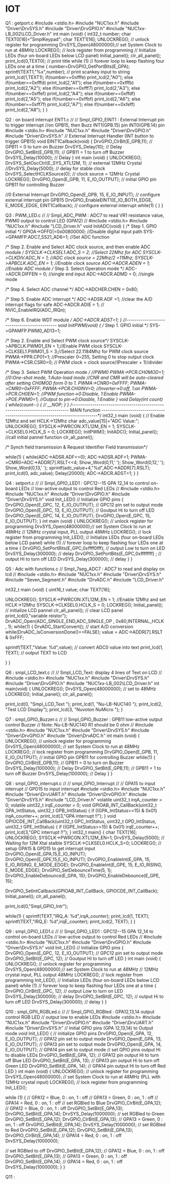 # IOT
Q1 :
getport.c
#include <stdio.h>
#include "NUC1xx.h"
#include "Driver\DrvSYS.h"
#include "Driver\DrvGPIO.h"
#include "NUC1xx-LB_002\LCD_Driver.h"
int main (void)
{
    int32_t number;
    char TEXT0[16]="SmplKeypad";
    char TEXT1[16];
     UNLOCKREG(); // unlock register for programming
     DrvSYS_Open(48000000);// set System Clock to run at 48MHz 
     LOCKREG(); // lock register from 
    programming
     // Initialize LEDs (four on-board LEDs below LCD panel) 
    Initial_panel(); 
     clr_all_panel(); 
     print_lcd(0,TEXT0); // print title 
     while (1) // forever loop to keep 
    flashing four LEDs one at a time
     {
    number=DrvGPIO_GetPortBits(E_GPA); 
     sprintf(TEXT1,"%x",number); // print scankey input to string 
     print_lcd(1,TEXT1); 
    if(number==0xfffe)
    print_lcd(2,"A0"); 
    else if(number==0xfffd)
     print_lcd(2,"A1");
    else if(number==0xfffb)
     print_lcd(2,"A2");
    else if(number==0xfff7)
     print_lcd(2,"A3");
    else if(number==0xffef)
     print_lcd(2,"A4");
    else if(number==0xffdf)
     print_lcd(2,"A5");
    else if(number==0xffbf)
     print_lcd(2,"A6");
    else if(number==0xff7f)
     print_lcd(2,"A7");
    else if(number==0xfeff)
     print_lcd(2,"A8");
 }
 }
 
 Q2 :
 on board interrupt ENT1.c
//
// Smpl_GPIO_EINT1 : External Interrupt pin to trigger interrupt //on GPB15, 
then Buzz INT1(GPB.15) pin INT0(GPB.14) pin
#include <stdio.h>
#include "NUC1xx.h"
#include "Driver\DrvGPIO.h"
#include "Driver\DrvSYS.h"
// External Interrupt Handler (INT button to trigger GPB15)
void EINT1Callback(void) 
{
 DrvGPIO_ClrBit(E_GPB,11); // GPB11 = 0 to turn on Buzzer
 DrvSYS_Delay(10); // Delay 
 DrvGPIO_SetBit(E_GPB,11); // GPB11 = 1 to turn off Buzzer 
 DrvSYS_Delay(10000); // Delay 
}
int main (void)
{
 UNLOCKREG();
 DrvSYS_SetOscCtrl(E_SYS_XTL12M, 1); // external 12MHz Crystal
 //DrvSYS_Delay(5000); // delay for stable clock
 DrvSYS_SelectHCLKSource(0); // clock source = 12MHz Crystal
 LOCKREG();
 DrvGPIO_Open(E_GPB, 11, E_IO_OUTPUT); // initial GPIO pin GPB11 for 
controlling Buzzer
 
//0 External Interrupt 
 DrvGPIO_Open(E_GPB, 15, E_IO_INPUT); // configure 
external interrupt pin GPB15
 DrvGPIO_EnableEINT1(E_IO_BOTH_EDGE, E_MODE_EDGE, EINT1Callback); // configure 
external interrupt
 while(1)
 {
 }
}

Q3 :
PWM_LED.c
//
// Smpl_ADC_PWM : ADC7 to read VR1 resistance value, PWM0 output to control LED 
(GPA12)
//
#include <stdio.h> 
#include "NUC1xx.h"
#include "LCD_Driver.h"
void InitADC(void)
{
 /* Step 1. GPIO initial */ 
 GPIOA->OFFD|=0x00800000; //Disable digital input path
 SYS->GPAMFP.ADC7_SS21_AD6=1; //Set ADC function 
 
 /* Step 2. Enable and Select ADC clock source, and then enable ADC 
module */ 
 SYSCLK->CLKSEL1.ADC_S = 2; //Select 22Mhz for ADC
 SYSCLK->CLKDIV.ADC_N = 1; //ADC clock source = 22Mhz/2 =11Mhz;
 SYSCLK->APBCLK.ADC_EN = 1; //Enable clock source
 ADC->ADCR.ADEN = 1; //Enable ADC module
 /* Step 3. Select Operation mode */
 ADC->ADCR.DIFFEN = 0; //single end input
 ADC->ADCR.ADMD = 0; //single mode
 
 /* Step 4. Select ADC channel */
 ADC->ADCHER.CHEN = 0x80;
 
 /* Step 5. Enable ADC interrupt */
 ADC->ADSR.ADF =1; //clear the A/D interrupt flags for safe
 ADC->ADCR.ADIE = 1;
// NVIC_EnableIRQ(ADC_IRQn);
 
 /* Step 6. Enable WDT module */
 ADC->ADCR.ADST=1;
}
//--------------------------------------------
void InitPWM(void)
{
 /* Step 1. GPIO initial */ 
 SYS->GPAMFP.PWM0_AD13=1;
 
 /* Step 2. Enable and Select PWM clock source*/ 
 SYSCLK->APBCLK.PWM01_EN = 1;//Enable PWM clock
 SYSCLK->CLKSEL1.PWM01_S = 3;//Select 22.1184Mhz for PWM clock source
 PWMA->PPR.CP01=1; //Prescaler 0~255, Setting 0 to 
stop output clock
 PWMA->CSR.CSR0=0; // PWM clock = clock 
source/(Prescaler + 1)/divider
 
 /* Step 3. Select PWM Operation mode */
 //PWM0
 PWMA->PCR.CH0MOD=1; //0:One-shot mode, 1:Auto-load 
mode
 //CNR and CMR 
will be auto-cleared after setting CH0MOD form 0 to 1.
 PWMA->CNR0=0xFFFF;
 PWMA->CMR0=0xFFFF;
 PWMA->PCR.CH0INV=0; //Inverter->0:off, 1:on
 PWMA->PCR.CH0EN=1; //PWM function->0:Disable, 
1:Enable
 PWMA->POE.PWM0=1; //Output to pin->0:Diasble, 
1:Enable
}
void Delay(int count)
{
 while(count--)
 {
//  __NOP;
 }
}
/*----------------------------------------------------------------------------
 MAIN function
 ----------------------------------------------------------------------------*/
int32_t main (void)
{
 // Enable 12Mhz and set HCLK->12Mhz
 char adc_value[15]="ADC Value:"; 
 UNLOCKREG();
 SYSCLK->PWRCON.XTL12M_EN = 1;
 SYSCLK->CLKSEL0.HCLK_S = 0;
 LOCKREG();
 InitPWM();
 InitADC();
 Initial_panel(); //call initial pannel function
 clr_all_panel();
 
 /* Synch field transmission & Request Identifier Field transmission*/
 
 while(1)
 {
 while(ADC->ADSR.ADF==0);
 ADC->ADSR.ADF=1;
 PWMA->CMR0=ADC->ADDR[7].RSLT<<4;
 Show_Word(0,11,' ');
 Show_Word(0,12,' ');
 Show_Word(0,13,' ');
 sprintf(adc_value+4,"%d",ADC->ADDR[7].RSLT);
 print_lcd(0, adc_value);
 Delay(20000);
 ADC->ADCR.ADST=1;
 }
}

Q4 :
setport.c
// 
// Smpl_GPIO_LED1 : GPC12--15 GPA 12_14 to control on-board LEDs
// low-active output to control Red LEDs
//
#include <stdio.h>
#include "NUC1xx.h"
#include "Driver\DrvGPIO.h"
#include "Driver\DrvSYS.h"
void Init_LED() // Initialize GPIO pins
{
 DrvGPIO_Open(E_GPC, 12, E_IO_OUTPUT); // GPC12 pin set to output mode
 DrvGPIO_Open(E_GPC, 13, E_IO_OUTPUT); // Goutput Hi to turn 
off LED
 DrvGPIO_Open(E_GPC, 14, E_IO_OUTPUT);
 DrvGPIO_Open(E_GPC, 15, E_IO_OUTPUT);
}
int main (void)
{
 UNLOCKREG(); // unlock register for programming
 DrvSYS_Open(48000000);// set System Clock to run at 48MHz 
 // 12MHz crystal input, PLL output 48MHz
 LOCKREG(); // lock register from 
programming
 Init_LED(); // Initialize LEDs (four on-board LEDs below LCD panel)
 while (1) // forever loop to keep 
flashing four LEDs one at a time
 {
 DrvGPIO_SetPortBits(E_GPC,0xffff0fff); // output Low to turn on LED
 DrvSYS_Delay(300000); // delay 
DrvGPIO_SetPortBits(E_GPC,0xffffffff) ; // output Hi to turn off LED
 DrvSYS_Delay(300000); // delay
 }
}

Q5 :
Adc with functions.c
// Smpl_7seg_ADC7 : ADC7 to read and display on lcd
//
#include <stdio.h> 
#include "NUC1xx.h"
#include "Driver\DrvSYS.h"
#include "Seven_Segment.h"
#include "DrvADC.h"
#include "LCD_Driver.h"
 
 int32_t main (void)
{ uint16_t value; 
 char TEXT[16]; 
 
 UNLOCKREG();
 SYSCLK->PWRCON.XTL12M_EN = 1; //Enable 12Mhz and set HCLK->12Mhz
 SYSCLK->CLKSEL0.HCLK_S = 0;
 LOCKREG();
 Initial_panel(); // initialize LCD pannel
 clr_all_panel(); // clear LCD panel 
 print_lcd(0,"variable reistor");
 DrvADC_Open(ADC_SINGLE_END,ADC_SINGLE_OP , 0x80,INTERNAL_HCLK , 1); 
 while(1)
 {
 DrvADC_StartConvert(); // start A/D conversion
 while(DrvADC_IsConversionDone()==FALSE);
 value = ADC->ADDR[7].RSLT & 0xFFF; 
 
 sprintf(TEXT,"Value: %d",value); // convert ADC0 value into text
 print_lcd(1, TEXT); // output TEXT to LCD
 
 }
} 

Q6 :
smpl_LCD_text.c
//
// Smpl_LCD_Text: display 4 lines of Text on LCD
//
#include <stdio.h>
#include "NUC1xx.h"
#include "Driver\DrvSYS.h"
#include "Driver\DrvGPIO.h"
#include "NUC1xx-LB_002\LCD_Driver.h"
int main(void)
{
 UNLOCKREG();
 DrvSYS_Open(48000000); // set to 48MHz
 LOCKREG(); 
 Initial_panel(); 
 clr_all_panel();
 
 print_lcd(0, "Smpl_LCD_Text "); 
 print_lcd(1, "Nu-LB-NUC140 ");
 print_lcd(2, "Test LCD Display");
 print_lcd(3, "Nuvoton NuMicro "); 
}

Q7 :
smpl_GPIO_Buzzer.c
//
// Smpl_GPIO_Buzzer : GPB11 low-active output control Buzzer
// Note: Nu-LB-NUC140 R1 should be 0 ohm
//
#include <stdio.h>
#include "NUC1xx.h"
#include "Driver\DrvSYS.h"
#include "Driver\DrvGPIO.h"
#include "Driver\DrvADC.h"
int main (void)
{ 
 UNLOCKREG(); // unlock register for programming
 DrvSYS_Open(48000000); // set System Clock to run at 48MHz
 LOCKREG(); // lock register from 
programming
 DrvGPIO_Open(E_GPB, 11, E_IO_OUTPUT); // initial GPIO pin GPB11 for 
controlling Buzzer
 while(1) {
 DrvGPIO_ClrBit(E_GPB,11); // GPB11 = 0 to turn on Buzzer
 DrvSYS_Delay(100000); // Delay 
 DrvGPIO_SetBit(E_GPB,11); // GPB11 = 1 to turn off Buzzer 
 DrvSYS_Delay(100000); // Delay 
 }
}

Q8 :
smpl_GPIO_interrupt.c
//
// smpl_GPIO_Interrupt
//
// GPA15 to input interrupt
// GPD15 to input interrupt
#include <stdio.h>
#include "NUC1xx.h"
#include "Driver\DrvUART.h"
#include "Driver\DrvGPIO.h"
#include "Driver\DrvSYS.h"
#include "LCD_Driver.h"
volatile uint32_t irqA_counter = 0;
volatile uint32_t irqE_counter = 0;
void GPIOAB_INT_CallBack(uint32_t GPA_IntStatus, uint32_t GPB_IntStatus)
{
 if ((GPA_IntStatus>>15) & 0x01) irqA_counter++;
 print_lcd(3,"GPA interrupt !!");
}
void GPIOCDE_INT_CallBack(uint32_t GPC_IntStatus, uint32_t GPD_IntStatus, 
uint32_t GPE_IntStatus)
{ 
 if ((GPE_IntStatus>>15) & 0x01) irqE_counter++;
 print_lcd(3,"GPC interrupt !!");
}
int32_t main()
{
 char TEXT[16];
 UNLOCKREG();
 SYSCLK->PWRCON.XTL12M_EN=1;
 DrvSYS_Delay(5000); // Waiting for 
12M Xtal stalble
 SYSCLK->CLKSEL0.HCLK_S=0;
 LOCKREG();
 // setup GPA15 & GPD15 to get interrupt input
 DrvGPIO_Open(E_GPA,15,E_IO_INPUT);
 DrvGPIO_Open(E_GPE,15,E_IO_INPUT);
 DrvGPIO_EnableInt(E_GPA, 15, E_IO_RISING, E_MODE_EDGE);
 DrvGPIO_EnableInt(E_GPE, 15, E_IO_RISING, E_MODE_EDGE);
 DrvGPIO_SetDebounceTime(5, 1);
 DrvGPIO_EnableDebounce(E_GPA, 15);
 DrvGPIO_EnableDebounce(E_GPE, 15); 
 
 DrvGPIO_SetIntCallback(GPIOAB_INT_CallBack, GPIOCDE_INT_CallBack);
 Initial_panel();
 clr_all_panel();
 
 print_lcd(0,"Smpl_GPIO_Intr");
 
 while(1)
 {
 sprintf(TEXT,"IRQ_A: %d",irqA_counter);
 print_lcd(1, TEXT);
 sprintf(TEXT,"IRQ_E: %d",irqE_counter);
 print_lcd(2, TEXT);
 }
}

Q9 :
smpl_GPIO_LED1.c
// 
// Smpl_GPIO_LED1 : GPC12--15 GPA 12_14 to control on-board LEDs
// low-active output to control Red LEDs
//
#include <stdio.h>
#include "NUC1xx.h"
#include "Driver\DrvGPIO.h"
#include "Driver\DrvSYS.h"
void Init_LED() // Initialize GPIO pins
{
 DrvGPIO_Open(E_GPC, 12, E_IO_OUTPUT); // GPC12 pin set to output mode
 DrvGPIO_SetBit(E_GPC, 12); // Goutput Hi to turn off LED
}
int main (void)
{
 UNLOCKREG(); // unlock register for programming
 DrvSYS_Open(48000000);// set System Clock to run at 48MHz 
 // 12MHz crystal input, PLL output 48MHz
 LOCKREG(); // lock register from 
programming
 Init_LED(); // Initialize LEDs (four on-board LEDs below LCD panel)
 while (1) // forever loop to keep 
flashing four LEDs one at a time
 {
 DrvGPIO_ClrBit(E_GPC, 12); // output Low to turn on LED
 DrvSYS_Delay(300000); // delay 
 DrvGPIO_SetBit(E_GPC, 12); // output Hi to turn off LED
 DrvSYS_Delay(300000); // delay
 }
}

Q10 :
smpl_GPII_RGBLed.c
//
// Smpl_GPIO_RGBled : GPA12,13,14 output control RGB LED
// output low to enable LEDs
#include <stdio.h>
#include "NUC1xx.h"
#include "Driver\DrvGPIO.h"
#include "Driver\DrvUART.h"
#include "Driver\DrvSYS.h"
// Initial GPIO pins (GPA 12,13,14) to Output mode 
void Init_LED()
{
 // initialize GPIO pins
 DrvGPIO_Open(E_GPA, 12, E_IO_OUTPUT); // GPA12 pin set to output mode
 DrvGPIO_Open(E_GPA, 13, E_IO_OUTPUT); // GPA13 pin set to output mode
 DrvGPIO_Open(E_GPA, 14, E_IO_OUTPUT); // GPA14 pin set to output mode
 // set GPIO pins output Hi to disable LEDs
 DrvGPIO_SetBit(E_GPA, 12); // GPA12 pin output Hi to turn off Blue LED
 DrvGPIO_SetBit(E_GPA, 13); // GPA13 pin output Hi to turn off Green LED
 DrvGPIO_SetBit(E_GPA, 14); // GPA14 pin output Hi to turn off Red LED
} 
int main (void)
{
 UNLOCKREG(); // unlock register for programming
 DrvSYS_Open(48000000); // set System Clock to run at 48MHz (PLL with 
12MHz crystal input)
 LOCKREG(); // lock register from 
programming
 Init_LED();
 
 while (1)
 { 
 // GPA12 = Blue, 0 : on, 1 : off
 // GPA13 = Green, 0 : on, 1 : off
 // GPA14 = Red, 0 : on, 1 : off
 // set RGBled to Blue
 DrvGPIO_ClrBit(E_GPA,12); // GPA12 = Blue, 0 : on, 1 : off
 DrvGPIO_SetBit(E_GPA,13); 
 DrvGPIO_SetBit(E_GPA,14); 
 DrvSYS_Delay(1000000); 
 // set RGBled to Green
 DrvGPIO_SetBit(E_GPA,12); 
 DrvGPIO_ClrBit(E_GPA,13); // GPA13 = Green, 0 : on, 1 : off
 DrvGPIO_SetBit(E_GPA,14); 
 DrvSYS_Delay(1000000); 
 // set RGBled to Red
 DrvGPIO_SetBit(E_GPA,12); 
 DrvGPIO_SetBit(E_GPA,13); 
 DrvGPIO_ClrBit(E_GPA,14); // GPA14 = Red, 0 : on, 1 : off
 DrvSYS_Delay(1000000); 
 
 // set RGBled to off 
 DrvGPIO_SetBit(E_GPA,12); // GPA12 = Blue, 0 : on, 1 : off
 DrvGPIO_SetBit(E_GPA,13); // GPA13 = Green, 0 : on, 1 : off
 DrvGPIO_SetBit(E_GPA,14); // GPA14 = Red, 0 : on, 1 : off
 DrvSYS_Delay(1000000);
 }
}

Q11 :
